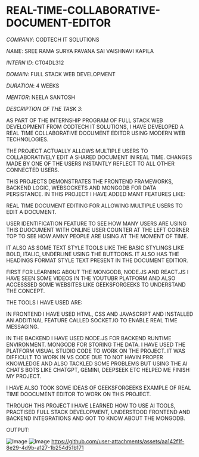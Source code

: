 # REAL-TIME-COLLABORATIVE-DOCUMENT-EDITOR

*COMPANY*: CODTECH IT SOLUTIONS

*NAME*: SREE RAMA SURYA PAVANA SAI VAISHNAVI KAPILA

*INTERN ID*: CT04DL312

*DOMAIN*: FULL STACK WEB DEVELOPMENT

*DURATION*: 4 WEEKS

*MENTOR*: NEELA SANTOSH

*DESCRIPTION OF THE TASK 3*:

AS PART OF THE INTERNSHIP PROGRAM OF FULL STACK WEB DEVELOPMENT FROM CODTECH IT SOLUTIONS, I HAVE DEVELOPED A REAL TIME COLLABORATIVE DOCUMENT EDITOR USING MODERN WEB TECHNOLOGIES. 

THE PROJECT ACTUALLY ALLOWS MULTIPLE USERS TO COLLABORATIVELY EDIT A SHARED DOCUMENT IN REAL TIME. CHANGES MADE BY ONE OF THE USERS INSTANTLY REFLECT TO ALL OTHER CONNECTED USERS.

THIS PROJECTS DEMONSTRATES THE FRONTEND FRAMEWORKS, BACKEND LOGIC, WEBSOCKETS AND MONGODB FOR DATA PERSISTANCE. IN THIS PROJECT I HAVE ADDED MANT FEATURES LIKE:

REAL TIME DOCUMENT EDITING FOR ALLOWING MULTIPLE USERS TO EDIT A DOCUMENT.

USER IDENTIFICATION FEATURE TO SEE HOW MANY USERS ARE USING THIS DUOCUMENT WITH ONLINE USER COUNTER AT THE LEFT CORNER TOP TO SEE HOW AMNY PEOPLE ARE USING AT THE MOMENT OF TIME.

IT ALSO AS SOME TEXT STYLE TOOLS LIKE THE BASIC STYLINGS LIKE BOLD, ITALIC, UNDERLINE USING THE BUTTOONS. IT ALSO HAS THE HEADINGS FORMAT STYLE TEXT PRESENT IN THE DOCUMENT EDITIOR.

FIRST FOR LEARNING ABOUT THE MONGODB, NODE.JS AND REACT.JS I HAVE SEEN SOME VIDEOS IN THE YOUTUBR PLATFORM AND ALSO ACCESSSED SOME WEBSITES LIKE GEEKSFORGEEKS TO UNDERSTAND THE CONCEPT.

THE TOOLS I HAVE USED ARE:

IN FRONTEND I HAVE USED HTML, CSS AND JAVASCRIPT AND INSTALLED AN ADDITINAL FEATURE CALLED SOCKET.IO TO ENABLE REAL TIME MESSAGING.

IN THE BACKEND I HAVE USED NODE.JS FOR BACKEND RUNTIME ENVIRONMENT. MONGODB FOR STORING THE DATA.
I HAVE USED THE PLATFORM VISUAL STUDIO CODE TO WORK ON THE PROJECT. IT WAS DIFFICULT TO WORK IN VS CODE DUE TO NOT HAVIN PROPER KNOWLEDGE AND ALSO TACKLED SOME PROBLEMS BUT USING THE AI CHATS BOTS LIKE CHATGPT, GEMINI, DEEPSEEK ETC HELPED ME FINISH MY PROJECT.

I HAVE ALSO TOOK SOME IDEAS OF GEEKSFORGEEKS EXAMPLE OF REAL TIME DOOCUMENT EDITOR TO WORK ON THIS PROJECT.

THROUGH THS PROJECT I HAVE LEARNED HOW TO USE AI TOOLS, PRACTISED FULL STACK DEVELOPMENT, UNDERSTOOD FRONTEND AND BACKEND INTEGRATIONS AND GOT TO KNOW ABOUT THE MONGODB.

OUTPUT:


![Image](https://github.com/user-attachments/assets/5e3d1ff0-2273-472e-a55c-75ff15079a16)
![Image](https://github.com/user-attachments/assets/00a9c3dd-ec0a-4d3f-9837-0269a3bfb5e6)
https://github.com/user-attachments/assets/aa142f1f-8e29-4d9b-a127-1b254d51b171
